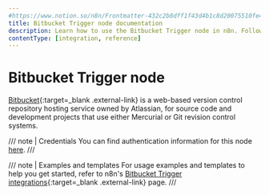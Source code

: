 ```yaml
---
#https://www.notion.so/n8n/Frontmatter-432c2b8dff1f43d4b1c8d20075510fe4
title: Bitbucket Trigger node documentation
description: Learn how to use the Bitbucket Trigger node in n8n. Follow technical documentation to integrate Bitbucket Trigger node into your workflows.
contentType: [integration, reference]
---
```


# Bitbucket Trigger node

[Bitbucket](https://bitbucket.org/){:target=_blank .external-link} is a web-based version control repository hosting service owned by Atlassian, for source code and development projects that use either Mercurial or Git revision control systems.

/// note | Credentials
You can find authentication information for this node [here](/integrations/builtin/credentials/bitbucket/).
///

///  note  | Examples and templates
For usage examples and templates to help you get started, refer to n8n's [Bitbucket Trigger integrations](https://n8n.io/integrations/bitbucket-trigger/){:target=_blank .external-link} page.
///

